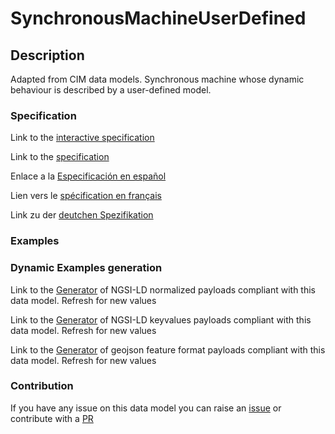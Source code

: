 # SynchronousMachineUserDefined

## Description 

Adapted from CIM data models. Synchronous machine whose dynamic behaviour is described by a user-defined model.
### Specification

Link to the [interactive specification](https://swagger.lab.fiware.org/?url=https://smart-data-models.github.io/dataModel.EnergyCIM/SynchronousMachineUserDefined/swagger.yaml)

Link to the [specification](https://smart-data-models.github.io/dataModel.EnergyCIM/SynchronousMachineUserDefined/doc/spec.md)

Enlace a la [Especificación en español](https://smart-data-models.github.io/dataModel.EnergyCIM/SynchronousMachineUserDefined/doc/spec_ES.md)

Lien vers le [spécification en français](https://smart-data-models.github.io/dataModel.EnergyCIM/SynchronousMachineUserDefined/doc/spec_FR.md)

Link zu der [deutchen Spezifikation](https://smart-data-models.github.io/dataModel.EnergyCIM/SynchronousMachineUserDefined/doc/spec_DE.md)
### Examples
### Dynamic Examples generation

Link to the [Generator](https://smartdatamodels.org/extra/ngsi-ld_generator_v0.92.php?schemaUrl=https://raw.githubusercontent.com/smart-data-models/dataModel.EnergyCIM/master/SynchronousMachineUserDefined/schema.json&email=info@smartdatamodels.org) of NGSI-LD normalized payloads compliant with this data model. Refresh for new values

Link to the [Generator](https://smartdatamodels.org/extra/ngsi-ld_generator_keyvalues_v0.92.php?schemaUrl=https://raw.githubusercontent.com/smart-data-models/dataModel.EnergyCIM/master/SynchronousMachineUserDefined/schema.json&email=info@smartdatamodels.org) of NGSI-LD keyvalues payloads compliant with this data model. Refresh for new values

Link to the [Generator](https://smartdatamodels.org/extra/geojson_features_generator_v1.0.php?schemaUrl=https://raw.githubusercontent.com/smart-data-models/dataModel.EnergyCIM/master/SynchronousMachineUserDefined/schema.json&email=info@smartdatamodels.org) of geojson feature format payloads compliant with this data model. Refresh for new values
### Contribution

 If you have any issue on this data model you can raise an [issue](https://github.com/smart-data-models/dataModel.EnergyCIM/issues)  or contribute with a [PR](https://github.com/smart-data-models/dataModel.EnergyCIM/pulls)